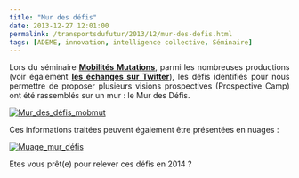 ```yaml
---
title: "Mur des défis"
date: 2013-12-27 12:01:00
permalink: /transportsdufutur/2013/12/mur-des-defis.html
tags: [ADEME, innovation, intelligence collective, Séminaire]
---
```


<p style="text-align: justify">Lors du séminaire <a href="https://gabrielplassat.github.io/transportsdufutur/2013/12/rien-dans-lunivers-ne-saurait-resister-a-un-nombre-suffisamment-grand-dintelligences-groupees-et-org-1.html" target="_blank"><strong>Mobilités Mutations</strong></a>, parmi les nombreuses productions (voir également <a href="https://gabrielplassat.github.io/transportsdufutur/2013/12/tweet-feed-back-du-seminaire-mobilites-mutations.html" target="_blank"><strong>les échanges sur Twitter</strong></a>), les défis identifiés pour nous permettre de proposer plusieurs visions prospectives (Prospective Camp) ont été rassemblés sur un mur : le Mur des Défis.</p> <p><a class="asset-img-link" href="https://gabrielplassat.github.io/transportsdufutur/wp-content/uploads/sites/6/old/6a0120a66d2ad4970b019b03bda533970d-pi.jpg"><img alt="Mur_des_défis_mobmut" border="0" class="asset  asset-image at-xid-6a0120a66d2ad4970b019b03bda533970d image-full img-responsive" src="/wp-content/uploads/sites/6/old/6a0120a66d2ad4970b019b03bda533970d-800wi.jpg" title="Mur_des_défis_mobmut" /></a></p> <p>Ces informations traitées peuvent également être présentées en nuages :</p> <p><a class="asset-img-link" href="https://gabrielplassat.github.io/transportsdufutur/wp-content/uploads/sites/6/old/6a0120a66d2ad4970b019b03bce738970c-pi.jpg" target="_blank" title="http://www.wordle.net/show/wrdl/7415567/Mur"><img alt="Muage_mur_défis" border="0" class="asset  asset-image at-xid-6a0120a66d2ad4970b019b03bce738970c image-full img-responsive" src="/wp-content/uploads/sites/6/old/6a0120a66d2ad4970b019b03bce738970c-800wi.jpg" title="Muage_mur_défis" /></a></p> <p>Etes vous prêt(e) pour relever ces défis en 2014 ?</p>
